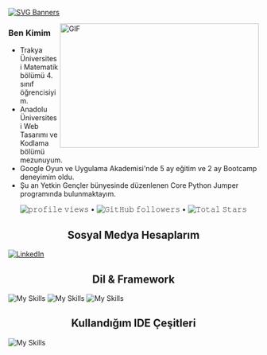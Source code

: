 [![SVG Banners](https://svg-banners.vercel.app/api?type=luminance&text1=Erbay%20Gürsel🌻&width=800&height=250)](https://github.com/Akshay090/svg-banners)

<img align="right" height="250" width="400" alt="GIF" src="https://camo.githubusercontent.com/86a3b6db470f1a0429f7355c08d1edabf3d2c804/68747470733a2f2f6d69726f2e6d656469756d2e636f6d2f6d61782f313336302f312a495247486d69477361313673746564517649615a66772e676966"/>

### Ben Kimim
- Trakya Üniversitesi Matematik bölümü 4. sınıf öğrencisiyim. 
- Anadolu Üniversitesi Web Tasarımı ve Kodlama bölümü mezunuyum.
- Google Oyun ve Uygulama Akademisi'nde 5 ay eğitim ve 2 ay Bootcamp deneyimim oldu.
- Şu an Yetkin Gençler bünyesinde düzenlenen Core Python Jumper programında bulunmaktayım.

<p align="center">
  <img src= "https://gpvc.arturio.dev/erbaygursel" alt="𝚙𝚛𝚘𝚏𝚒𝚕𝚎 𝚟𝚒𝚎𝚠𝚜"> •  
  <img alt="𝙶𝚒𝚝𝙷𝚞𝚋 𝚏𝚘𝚕𝚕𝚘𝚠𝚎𝚛𝚜" src="https://img.shields.io/github/followers/onreonur?label=Followers&style=social"> •   
  <img src="https://img.shields.io/github/stars/onreonur?label=Stars" alt="𝚃𝚘𝚝𝚊𝚕 𝚂𝚝𝚊𝚛𝚜">
</p>

<h2 align="center">Sosyal Medya Hesaplarım </h2>

[![LinkedIn](https://img.shields.io/badge/linkedin-%230077B5.svg?style=for-the-badge&logo=linkedin&logoColor=white)](https://www.linkedin.com/in/erbay-gursel/)

<h2 align="center">Dil & Framework</h2>

![My Skills](https://skillicons.dev/icons?i=py)
![My Skills](https://skillicons.dev/icons?i=html)
![My Skills](https://skillicons.dev/icons?i=flutter)

<h2 align="center">Kullandığım IDE Çeşitleri</h2>

![My Skills](https://skillicons.dev/icons?i=vscode)
